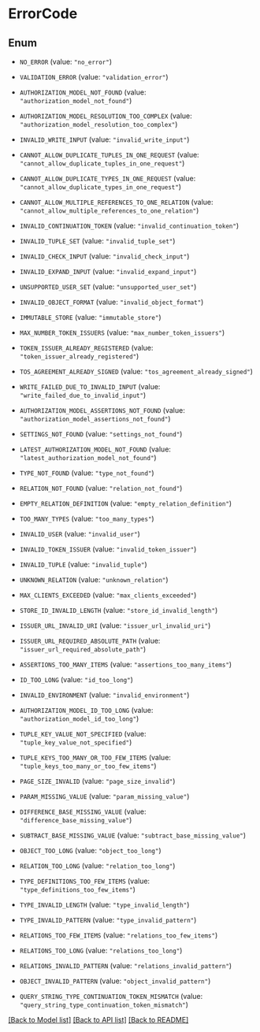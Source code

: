 # ErrorCode

## Enum


* `NO_ERROR` (value: `"no_error"`)

* `VALIDATION_ERROR` (value: `"validation_error"`)

* `AUTHORIZATION_MODEL_NOT_FOUND` (value: `"authorization_model_not_found"`)

* `AUTHORIZATION_MODEL_RESOLUTION_TOO_COMPLEX` (value: `"authorization_model_resolution_too_complex"`)

* `INVALID_WRITE_INPUT` (value: `"invalid_write_input"`)

* `CANNOT_ALLOW_DUPLICATE_TUPLES_IN_ONE_REQUEST` (value: `"cannot_allow_duplicate_tuples_in_one_request"`)

* `CANNOT_ALLOW_DUPLICATE_TYPES_IN_ONE_REQUEST` (value: `"cannot_allow_duplicate_types_in_one_request"`)

* `CANNOT_ALLOW_MULTIPLE_REFERENCES_TO_ONE_RELATION` (value: `"cannot_allow_multiple_references_to_one_relation"`)

* `INVALID_CONTINUATION_TOKEN` (value: `"invalid_continuation_token"`)

* `INVALID_TUPLE_SET` (value: `"invalid_tuple_set"`)

* `INVALID_CHECK_INPUT` (value: `"invalid_check_input"`)

* `INVALID_EXPAND_INPUT` (value: `"invalid_expand_input"`)

* `UNSUPPORTED_USER_SET` (value: `"unsupported_user_set"`)

* `INVALID_OBJECT_FORMAT` (value: `"invalid_object_format"`)

* `IMMUTABLE_STORE` (value: `"immutable_store"`)

* `MAX_NUMBER_TOKEN_ISSUERS` (value: `"max_number_token_issuers"`)

* `TOKEN_ISSUER_ALREADY_REGISTERED` (value: `"token_issuer_already_registered"`)

* `TOS_AGREEMENT_ALREADY_SIGNED` (value: `"tos_agreement_already_signed"`)

* `WRITE_FAILED_DUE_TO_INVALID_INPUT` (value: `"write_failed_due_to_invalid_input"`)

* `AUTHORIZATION_MODEL_ASSERTIONS_NOT_FOUND` (value: `"authorization_model_assertions_not_found"`)

* `SETTINGS_NOT_FOUND` (value: `"settings_not_found"`)

* `LATEST_AUTHORIZATION_MODEL_NOT_FOUND` (value: `"latest_authorization_model_not_found"`)

* `TYPE_NOT_FOUND` (value: `"type_not_found"`)

* `RELATION_NOT_FOUND` (value: `"relation_not_found"`)

* `EMPTY_RELATION_DEFINITION` (value: `"empty_relation_definition"`)

* `TOO_MANY_TYPES` (value: `"too_many_types"`)

* `INVALID_USER` (value: `"invalid_user"`)

* `INVALID_TOKEN_ISSUER` (value: `"invalid_token_issuer"`)

* `INVALID_TUPLE` (value: `"invalid_tuple"`)

* `UNKNOWN_RELATION` (value: `"unknown_relation"`)

* `MAX_CLIENTS_EXCEEDED` (value: `"max_clients_exceeded"`)

* `STORE_ID_INVALID_LENGTH` (value: `"store_id_invalid_length"`)

* `ISSUER_URL_INVALID_URI` (value: `"issuer_url_invalid_uri"`)

* `ISSUER_URL_REQUIRED_ABSOLUTE_PATH` (value: `"issuer_url_required_absolute_path"`)

* `ASSERTIONS_TOO_MANY_ITEMS` (value: `"assertions_too_many_items"`)

* `ID_TOO_LONG` (value: `"id_too_long"`)

* `INVALID_ENVIRONMENT` (value: `"invalid_environment"`)

* `AUTHORIZATION_MODEL_ID_TOO_LONG` (value: `"authorization_model_id_too_long"`)

* `TUPLE_KEY_VALUE_NOT_SPECIFIED` (value: `"tuple_key_value_not_specified"`)

* `TUPLE_KEYS_TOO_MANY_OR_TOO_FEW_ITEMS` (value: `"tuple_keys_too_many_or_too_few_items"`)

* `PAGE_SIZE_INVALID` (value: `"page_size_invalid"`)

* `PARAM_MISSING_VALUE` (value: `"param_missing_value"`)

* `DIFFERENCE_BASE_MISSING_VALUE` (value: `"difference_base_missing_value"`)

* `SUBTRACT_BASE_MISSING_VALUE` (value: `"subtract_base_missing_value"`)

* `OBJECT_TOO_LONG` (value: `"object_too_long"`)

* `RELATION_TOO_LONG` (value: `"relation_too_long"`)

* `TYPE_DEFINITIONS_TOO_FEW_ITEMS` (value: `"type_definitions_too_few_items"`)

* `TYPE_INVALID_LENGTH` (value: `"type_invalid_length"`)

* `TYPE_INVALID_PATTERN` (value: `"type_invalid_pattern"`)

* `RELATIONS_TOO_FEW_ITEMS` (value: `"relations_too_few_items"`)

* `RELATIONS_TOO_LONG` (value: `"relations_too_long"`)

* `RELATIONS_INVALID_PATTERN` (value: `"relations_invalid_pattern"`)

* `OBJECT_INVALID_PATTERN` (value: `"object_invalid_pattern"`)

* `QUERY_STRING_TYPE_CONTINUATION_TOKEN_MISMATCH` (value: `"query_string_type_continuation_token_mismatch"`)


[[Back to Model list]](../README.md#documentation-for-models) [[Back to API list]](../README.md#documentation-for-api-endpoints) [[Back to README]](../README.md)


